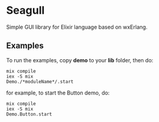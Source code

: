 # Seagull

Simple GUI library for Elixir language based on wxErlang.

## Examples

To run the examples, copy **demo** to your **lib** folder, then do:

```
mix compile
iex -S mix
Demo./*moduleName*/.start
```

for example, to start the Button demo, do:

```
mix compile
iex -S mix
Demo.Button.start
```


